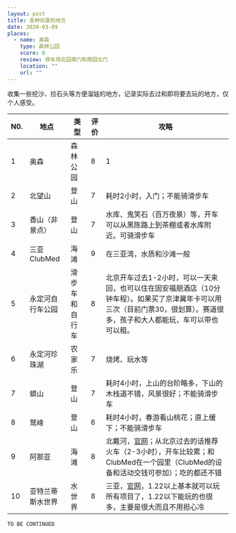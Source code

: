 ```yaml
---
layout: post
title: 各种玩耍的地方
date: 2020-03-09
places:
  - name: 奥森
    type: 森林公园
    score: 8
    review: 停车场北园南门和南园北门
    location: ""
    url: ""
---
```


收集一些挖沙、捡石头等方便溜娃的地方，记录实际去过和即将要去玩的地方，仅个人感受。

N0. | 地点 | 类型 | 评价 | 攻略 |
--- | --- | --- | --- | ---
1 | 奥森 | 森林公园 | 8 | 1
2 | 北望山 | 登山 | 7 | 耗时2小时，入门；不能骑滑步车
3 | 香山（非景点） | 登山 | 7 | 水库、鬼笑石（百万夜景）等，开车可以从黑陈路上到茶棚或者水库附近。可骑滑步车
4 | 三亚ClubMed | 海滩 | 9 | 在三亚湾，水质和沙滩一般
5 | 永定河自行车公园 | 滑步车和自行车 | 8 | 北京开车过去1-2小时，可以一天来回，也可以住在固安福朋酒店（10分钟车程）。如果买了京津冀年卡可以用三次（目前门票30，很划算）。赛道很多，孩子和大人都能玩，车可以带也可以租。
6 | 永定河珍珠湖 | 农家乐 | 7 | 烧烤、玩水等
7 | 蟒山 | 登山 | 7 | 耗时4小时，上山的台阶略多，下山的木栈道不错，风景很好；不能骑滑步车
8 | 鹫峰 | 登山 | 6 | 耗时4小时，春游看山桃花；直上缓下；不能骑滑步车
9 | 阿那亚 | 海滩 | 8 | 北戴河，[官网](http://www.aranya.cc/front/)；从北京过去的话推荐火车（2-3小时），开车比较累；和ClubMed在一个园里（ClubMed的设备和活动交钱可参加）；吃的都还不错
10 | 亚特兰蒂斯水世界 | 水世界 | 8 | 三亚，[官网](https://www.atlantissanya.cn/marine-water-park/aquaventure-waterpark)，1.22以上基本就可以玩所有项目了，1.22以下能玩的也很多，主要是很大而且不用担心冷

`TO BE CONTINUED`
